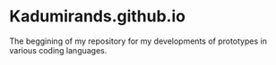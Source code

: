 # Kadumirands.github.io
The beggining of my repository for my developments of prototypes in various coding languages.
